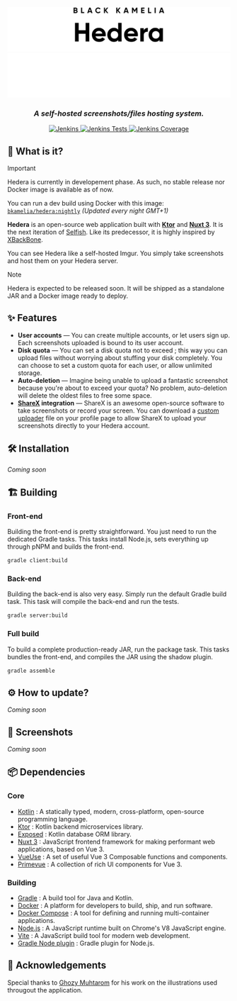 <div align="center">

![Hedera logo](img/Hedera_light.svg#gh-light-mode-only)
![Hedera logo](img/Hedera_dark.svg#gh-dark-mode-only)

<h3><i>A self-hosted screenshots/files hosting system.</i></h3>

[![Jenkins](https://shields.io/jenkins/build?jobUrl=https%3A%2F%2Fci.black-kamelia.com%2Fjob%2FHedera%2Fjob%2FHedera%2Fjob%2Fdevelop%2F&label=Build)
](https://ci.black-kamelia.com/job/Hedera/job/Hedera/job/develop/lastBuild/)
[![Jenkins Tests](https://shields.io/jenkins/tests?jobUrl=https%3A%2F%2Fci.black-kamelia.com%2Fjob%2FHedera%2Fjob%2FHedera%2Fjob%2Fdevelop%2F&label=Tests)
](https://ci.black-kamelia.com/job/Hedera/job/Hedera/job/develop/lastBuild/testReport/)
[![Jenkins Coverage](https://shields.io/jenkins/coverage/apiv4?jobUrl=https%3A%2F%2Fci.black-kamelia.com%2Fjob%2FHedera%2Fjob%2FHedera%2Fjob%2Fdevelop%2F&label=Coverage)
](https://ci.black-kamelia.com/job/Hedera/job/Hedera/job/develop/lastBuild/coverage/)

</div>

## 🤔 What is it?

> [!IMPORTANT]
> Hedera is currently in developement phase. As such, no stable release nor Docker image is available as of now.
>
> You can run a dev build using Docker with this image: [`bkamelia/hedera:nightly`](https://hub.docker.com/r/bkamelia/hedera) *(Updated every night GMT+1)*

**Hedera** is an open-source web application built with **[Ktor](https://ktor.io/)** and **[Nuxt 3](https://nuxt.com/)**.
It is the next iteration of [Selfish](https://github.com/SlamaFR/Selfish). Like its predecessor, it is highly inspired
by [XBackBone](https://github.com/SergiX44/XBackBone).

You can see Hedera like a self-hosted Imgur. You simply take screenshots and host them on your Hedera server.

> [!NOTE]
> Hedera is expected to be released soon. It will be shipped as a standalone JAR and a Docker image ready to deploy.

## ✨ Features

- **User accounts** — You can create multiple accounts, or let users sign up.
  Each screenshots uploaded is bound to its user account.
- **Disk quota** — You can set a disk quota not to exceed ; this way you can upload files without worrying about stuffing your disk completely.
  You can choose to set a custom quota for each user, or allow unlimited storage.
- **Auto-deletion** — Imagine being unable to upload a fantastic screenshot because you're about to exceed your quota? No problem, auto-deletion will delete the oldest files to free some space.
- **[ShareX](https://getsharex.com/) integration** — ShareX is an awesome open-source software to take screenshots or record your screen.
  You can download a [custom uploader](https://getsharex.com/docs/custom-uploader) file on your profile page to allow ShareX to upload your screenshots directly to your Hedera account.

## 🛠 Installation

*Coming soon*

## 🏗️ Building

### Front-end

Building the front-end is pretty straightforward. 
You just need to run the dedicated Gradle tasks.
This tasks install Node.js, sets everything up through pNPM and builds the front-end.

```bash
gradle client:build
```

### Back-end

Building the back-end is also very easy.
Simply run the default Gradle build task.
This task will compile the back-end and run the tests.

```bash
gradle server:build
```

### Full build

To build a complete production-ready JAR, run the package task.
This tasks bundles the front-end, and compiles the JAR using the shadow plugin.

```bash
gradle assemble
```

## ⚙ How to update?

*Coming soon*

## 📸 Screenshots

*Coming soon*

## 📦 Dependencies

### Core

- [Kotlin](https://kotlinlang.org/) : A statically typed, modern, cross-platform, open-source programming language.
- [Ktor](https://ktor.io/) : Kotlin backend microservices library.
- [Exposed](https://github.com/JetBrains/Exposed) : Kotlin database ORM library.
- [Nuxt 3](https://nuxt.com/) : JavaScript frontend framework for making performant web applications, based on Vue 3.
- [VueUse](https://vueuse.org/) : A set of useful Vue 3 Composable functions and components.
- [Primevue](https://primevue.org/) : A collection of rich UI components for Vue 3.

### Building

- [Gradle](https://gradle.org/) : A build tool for Java and Kotlin.
- [Docker](https://www.docker.com/) : A platform for developers to build, ship, and run software.
- [Docker Compose](https://docs.docker.com/compose/overview/) : A tool for defining and running multi-container applications.
- [Node.js](https://nodejs.org/) : A JavaScript runtime built on Chrome's V8 JavaScript engine.
- [Vite](https://vitejs.dev/) : A JavaScript build tool for modern web development.
- [Gradle Node plugin](https://github.com/node-gradle/gradle-node-plugin/) : Gradle plugin for Node.js.

## 🖤 Acknowledgements

Special thanks to [Ghozy Muhtarom](https://dribbble.com/byghozy) for his work on the illustrations used througout the application.
    
